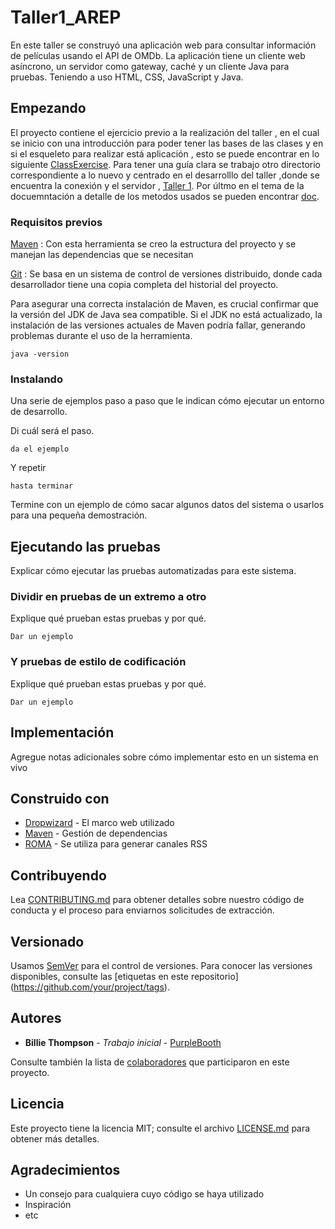 # Taller1_AREP
En este taller se construyó una aplicación web para consultar información de películas usando el API de OMDb. La aplicación tiene un cliente web asíncrono, un servidor como gateway, caché y un cliente Java para pruebas. Teniendo a uso  HTML, CSS, JavaScript y Java.

## Empezando

El proyecto contiene el ejercicio previo a la realización del taller , en el cual se inicio con una introducción para poder tener las bases de las clases y en si el esqueleto para realizar está aplicación , esto se puede encontrar en lo siguiente [ClassExercise](https://github.com/MPulidoM/Taller1_AREP/tree/main/miprimera-app/src/main/java/edu/escuelaing/arem/ASE/app/ClassExercise). Para tener una guía clara se trabajo otro directorio correspondiente a lo nuevo y centrado en el desarrolllo del taller ,donde se encuentra la conexión y el servidor , [Taller 1](https://github.com/MPulidoM/Taller1_AREP/tree/main/miprimera-app/src/main/java/edu/escuelaing/arem/ASE/app/Taller1). Por últmo en el tema de la docuemntación a detalle de los metodos usados se pueden encontrar [doc](https://github.com/MPulidoM/Taller1_AREP/tree/main/miprimera-app/doc).

   
### Requisitos previos

[Maven](https://maven.apache.org/) : Con esta herramienta se creo la estructura del proyecto y se manejan las dependencias que se necesitan

[Git](https://git-scm.com/) : Se basa en un sistema de control de versiones distribuido, donde cada desarrollador tiene una copia completa del historial del proyecto.

Para asegurar una correcta instalación de Maven, es crucial confirmar que la versión del JDK de Java sea compatible. Si el JDK no está actualizado, la instalación de las versiones actuales de Maven podría fallar, generando problemas durante el uso de la herramienta.
```
java -version 
```

### Instalando

Una serie de ejemplos paso a paso que le indican cómo ejecutar un entorno de desarrollo.

Di cuál será el paso.

```
da el ejemplo
```

Y repetir

```
hasta terminar
```

Termine con un ejemplo de cómo sacar algunos datos del sistema o usarlos para una pequeña demostración.

## Ejecutando las pruebas

Explicar cómo ejecutar las pruebas automatizadas para este sistema.

### Dividir en pruebas de un extremo a otro

Explique qué prueban estas pruebas y por qué.

```
Dar un ejemplo
```

### Y pruebas de estilo de codificación

Explique qué prueban estas pruebas y por qué.

```
Dar un ejemplo
```

## Implementación

Agregue notas adicionales sobre cómo implementar esto en un sistema en vivo

## Construido con

* [Dropwizard](http://www.dropwizard.io/1.0.2/docs/) - El marco web utilizado
* [Maven](https://maven.apache.org/) - Gestión de dependencias
* [ROMA](https://rometools.github.io/rome/) - Se utiliza para generar canales RSS

## Contribuyendo

Lea [CONTRIBUTING.md](https://gist.github.com/PurpleBooth/b24679402957c63ec426) para obtener detalles sobre nuestro código de conducta y el proceso para enviarnos solicitudes de extracción.

## Versionado

Usamos [SemVer](http://semver.org/) para el control de versiones. Para conocer las versiones disponibles, consulte las [etiquetas en este repositorio] (https://github.com/your/project/tags).

## Autores

* **Billie Thompson** - *Trabajo inicial* - [PurpleBooth](https://github.com/PurpleBooth)

Consulte también la lista de [colaboradores](https://github.com/your/project/contributors) que participaron en este proyecto.

## Licencia

Este proyecto tiene la licencia MIT; consulte el archivo [LICENSE.md](LICENSE.md) para obtener más detalles.

## Agradecimientos

* Un consejo para cualquiera cuyo código se haya utilizado
* Inspiración
* etc
